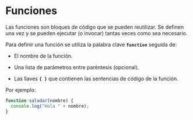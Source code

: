 # Funciones

Las funciones son bloques de código que se pueden reutilizar. Se definen una vez y se pueden ejecutar (o invocar) tantas veces como sea necesario.

Para definir una función se utiliza la palabra clave **`function`** seguida de:

* El nombre de la función.

* Una lista de parámetros entre paréntesis (opcional).

* Las llaves **`{ }`** que contienen las sentencias de código de la función.

Por ejemplo:

```javascript
function saludar(nombre) {
  console.log("Hola " + nombre);
}
```

